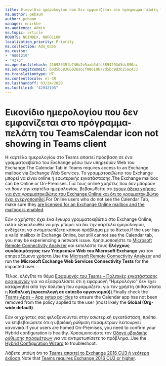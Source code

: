 ```yaml
---
title: Εικονίδιο ημερολογίου που δεν εμφανίζεται στο πρόγραμμα-πελάτη του Teams
ms.author: pebaum
author: pebaum
manager: mnirkhe
ms.audience: Admin
ms.topic: article
ROBOTS: NOINDEX, NOFOLLOW
localization_priority: Priority
ms.collection: Adm_O365
ms.custom:
- "9001219"
- "4375"
ms.openlocfilehash: 21692639fb746b2e5aab3dfc8894293d5dc890ac
ms.sourcegitcommit: b0d5b68366028abcf08610672d5bc9d3b25ac433
ms.translationtype: HT
ms.contentlocale: el-GR
ms.lasthandoff: 03/24/2020
ms.locfileid: "42932195"
---
```

# <a name="calendar-icon-not-showing-in-teams-client"></a><span data-ttu-id="d6517-102">Εικονίδιο ημερολογίου που δεν εμφανίζεται στο πρόγραμμα-πελάτη του Teams</span><span class="sxs-lookup"><span data-stu-id="d6517-102">Calendar icon not showing in Teams client</span></span>

<span data-ttu-id="d6517-103">Η καρτέλα ημερολογίου στο Teams απαιτεί πρόσβαση σε ένα γραμματοκιβώτιο του Exchange μέσω των υπηρεσιών Web του Exchange.</span><span class="sxs-lookup"><span data-stu-id="d6517-103">The Calendar Tab in Teams requires access to an Exchange mailbox via Exchange Web Services.</span></span> <span data-ttu-id="d6517-104">Το γραμματοκιβώτιο του Exchange μπορεί να είναι online ή εσωτερικής εγκατάστασης.</span><span class="sxs-lookup"><span data-stu-id="d6517-104">The Exchange mailbox can be Online or On-Premises.</span></span> <span data-ttu-id="d6517-105">Για τους online χρήστες που δεν μπορούν να δουν την καρτέλα ημερολογίου, βεβαιωθείτε ότι [έχουν άδεια χρήσης για ένα γραμματοκιβώτιο του Exchange Online και ότι το γραμματοκιβώτιο έχει ενεργοποιηθεί](https://docs.microsoft.com/exchange/recipients-in-exchange-online/create-user-mailboxes).</span><span class="sxs-lookup"><span data-stu-id="d6517-105">For Online users who do not see the Calendar Tab, make sure they [are licensed for an Exchange Online mailbox and the mailbox is enabled](https://docs.microsoft.com/exchange/recipients-in-exchange-online/create-user-mailboxes).</span></span>

<span data-ttu-id="d6517-106">Εάν ο χρήστης έχει ένα έγκυρο γραμματοκιβώτιο στο Exchange Online, αλλά εξακολουθεί να μην μπορεί να δει την καρτέλα ημερολογίου, ενδέχεται να αντιμετωπίζετε κάποιο πρόβλημα με το δίκτυο.</span><span class="sxs-lookup"><span data-stu-id="d6517-106">If the user has a valid mailbox in Exchange Online, but still cannot see the Calendar tab, you may be experiencing a network issue.</span></span> <span data-ttu-id="d6517-107">Χρησιμοποιήστε το [Microsoft Remote Connectivity Analyzer](https://testconnectivity.microsoft.com/) και εκτελέστε τους **Ελέγχους συνδεσιμότητας των Υπηρεσιών Web του Microsoft Exchange** για τον επηρεαζόμενο χρήστη.</span><span class="sxs-lookup"><span data-stu-id="d6517-107">Use the [Microsoft Remote Connectivity Analyzer](https://testconnectivity.microsoft.com/) and run the **Microsoft Exchange Web Services Connectivity Tests** for the impacted user.</span></span>

<span data-ttu-id="d6517-108">Τέλος, ελέγξτε το θέμα [Εφαρμογές του Teams – Πολιτικές εγκατάστασης εφαρμογών](https://admin.teams.microsoft.com/policies/app-setup) για να εξασφαλίσετε ότι η εφαρμογή "Ημερολόγιο" δεν έχει καταργηθεί από την πολιτική που εφαρμόζεται για τον χρήστη (πιθανότατα η **Καθολική (προεπιλογή σε επίπεδο οργανισμού)**).</span><span class="sxs-lookup"><span data-stu-id="d6517-108">Finally check the [Teams Apps – App setup policies](https://admin.teams.microsoft.com/policies/app-setup) to ensure the Calendar app has not been removed from the policy applied to the user (most likely the **Global (Org-wide default)**.</span></span>

<span data-ttu-id="d6517-109">Εάν οι χρήστες σας φιλοξενούνται στην εσωτερική εγκατάσταση, πρέπει να επιβεβαιώσετε ότι η υβριδική ρύθμιση παραμέτρων λειτουργεί κανονικά.</span><span class="sxs-lookup"><span data-stu-id="d6517-109">If your users are homed On-Premises, you need to confirm your Hybrid configuration is healthy.</span></span> <span data-ttu-id="d6517-110">Χρησιμοποιήστε τον [Οδηγό υβριδικής ρύθμισης παραμέτρων](https://docs.microsoft.com/exchange/hybrid-deployment/hybrid-agent) για να αντιμετωπίσετε το πρόβλημα..</span><span class="sxs-lookup"><span data-stu-id="d6517-110">Use the [Hybrid Configuration Wizard](https://docs.microsoft.com/exchange/hybrid-deployment/hybrid-agent) to troubleshoot.</span></span>

<span data-ttu-id="d6517-111">Λάβετε υπόψη ότι το [Teams απαιτεί το Exchange 2016 CU3 ή νεότερη έκδοση](https://docs.microsoft.com/microsoftteams/exchange-teams-interact).</span><span class="sxs-lookup"><span data-stu-id="d6517-111">Note that [Teams requires Exchange 2016 CU3 or higher](https://docs.microsoft.com/microsoftteams/exchange-teams-interact).</span></span>
